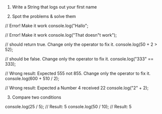 1.  Write a String that logs out your first name

2.  Spot the problems & solve them

// Error! Make it work
console.log("Hallo";

// Error! Make it work
console.log("That doesn"t work");

// should return true. Change only the operator to fix it.
console.log(50 + 2 > 52);

// should be false. Change only the operator to fix it.
console.log("333" == 333);

// Wrong result: Expected 555 not 855. Change only the operator to fix it.
console.log(600 + 510 / 2);

// Wrong result: Expected a Number 4 received 22
console.log("2" + 2);

3.  Compare two conditions

console.log(25 / 5); // Result: 5
console.log(50 / 10); // Result: 5
